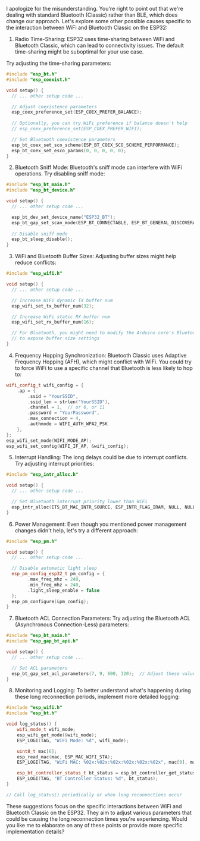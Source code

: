  I apologize for the misunderstanding. You're right to point out that we're dealing with standard Bluetooth (Classic) rather than BLE, which does change our approach. Let's explore some other possible causes specific to the interaction between WiFi and Bluetooth Classic on the ESP32:

1. Radio Time-Sharing:
ESP32 uses time-sharing between WiFi and Bluetooth Classic, which can lead to connectivity issues. The default time-sharing might be suboptimal for your use case.

Try adjusting the time-sharing parameters:

```cpp
#include "esp_bt.h"
#include "esp_coexist.h"

void setup() {
  // ... other setup code ...

  // Adjust coexistence parameters
  esp_coex_preference_set(ESP_COEX_PREFER_BALANCE);
  
  // Optionally, you can try WiFi preference if balance doesn't help
  // esp_coex_preference_set(ESP_COEX_PREFER_WIFI);

  // Set Bluetooth coexistence parameters
  esp_bt_coex_set_sco_scheme(ESP_BT_COEX_SCO_SCHEME_PERFORMANCE);
  esp_bt_coex_set_esco_params(0, 0, 0, 0, 0);
}
```

2. Bluetooth Sniff Mode:
Bluetooth's sniff mode can interfere with WiFi operations. Try disabling sniff mode:

```cpp
#include "esp_bt_main.h"
#include "esp_bt_device.h"

void setup() {
  // ... other setup code ...

  esp_bt_dev_set_device_name("ESP32_BT");
  esp_bt_gap_set_scan_mode(ESP_BT_CONNECTABLE, ESP_BT_GENERAL_DISCOVERABLE);
  
  // Disable sniff mode
  esp_bt_sleep_disable();
}
```

3. WiFi and Bluetooth Buffer Sizes:
Adjusting buffer sizes might help reduce conflicts:

```cpp
#include "esp_wifi.h"

void setup() {
  // ... other setup code ...

  // Increase WiFi dynamic TX buffer num
  esp_wifi_set_tx_buffer_num(32);

  // Increase WiFi static RX buffer num
  esp_wifi_set_rx_buffer_num(16);

  // For Bluetooth, you might need to modify the Arduino core's BluetoothSerial implementation
  // to expose buffer size settings
}
```

4. Frequency Hopping Synchronization:
Bluetooth Classic uses Adaptive Frequency Hopping (AFH), which might conflict with WiFi. You could try to force WiFi to use a specific channel that Bluetooth is less likely to hop to:

```cpp
wifi_config_t wifi_config = {
    .ap = {
        .ssid = "YourSSID",
        .ssid_len = strlen("YourSSID"),
        .channel = 1,  // or 6, or 11
        .password = "YourPassword",
        .max_connection = 4,
        .authmode = WIFI_AUTH_WPA2_PSK
    },
};
esp_wifi_set_mode(WIFI_MODE_AP);
esp_wifi_set_config(WIFI_IF_AP, &wifi_config);
```

5. Interrupt Handling:
The long delays could be due to interrupt conflicts. Try adjusting interrupt priorities:

```cpp
#include "esp_intr_alloc.h"

void setup() {
  // ... other setup code ...

  // Set Bluetooth interrupt priority lower than WiFi
  esp_intr_alloc(ETS_BT_MAC_INTR_SOURCE, ESP_INTR_FLAG_IRAM, NULL, NULL, NULL);
}
```

6. Power Management:
Even though you mentioned power management changes didn't help, let's try a different approach:

```cpp
#include "esp_pm.h"

void setup() {
  // ... other setup code ...

  // Disable automatic light sleep
  esp_pm_config_esp32_t pm_config = {
        .max_freq_mhz = 240,
        .min_freq_mhz = 240,
        .light_sleep_enable = false
  };
  esp_pm_configure(&pm_config);
}
```

7. Bluetooth ACL Connection Parameters:
Try adjusting the Bluetooth ACL (Asynchronous Connection-Less) parameters:

```cpp
#include "esp_bt_main.h"
#include "esp_gap_bt_api.h"

void setup() {
  // ... other setup code ...

  // Set ACL parameters
  esp_bt_gap_set_acl_parameters(7, 9, 600, 320);  // Adjust these values as needed
}
```

8. Monitoring and Logging:
To better understand what's happening during these long reconnection periods, implement more detailed logging:

```cpp
#include "esp_wifi.h"
#include "esp_bt.h"

void log_status() {
    wifi_mode_t wifi_mode;
    esp_wifi_get_mode(&wifi_mode);
    ESP_LOGI(TAG, "WiFi Mode: %d", wifi_mode);

    uint8_t mac[6];
    esp_read_mac(mac, ESP_MAC_WIFI_STA);
    ESP_LOGI(TAG, "WiFi MAC: %02x:%02x:%02x:%02x:%02x:%02x", mac[0], mac[1], mac[2], mac[3], mac[4], mac[5]);

    esp_bt_controller_status_t bt_status = esp_bt_controller_get_status();
    ESP_LOGI(TAG, "BT Controller Status: %d", bt_status);
}

// Call log_status() periodically or when long reconnections occur
```

These suggestions focus on the specific interactions between WiFi and Bluetooth Classic on the ESP32. They aim to adjust various parameters that could be causing the long reconnection times you're experiencing. Would you like me to elaborate on any of these points or provide more specific implementation details?
